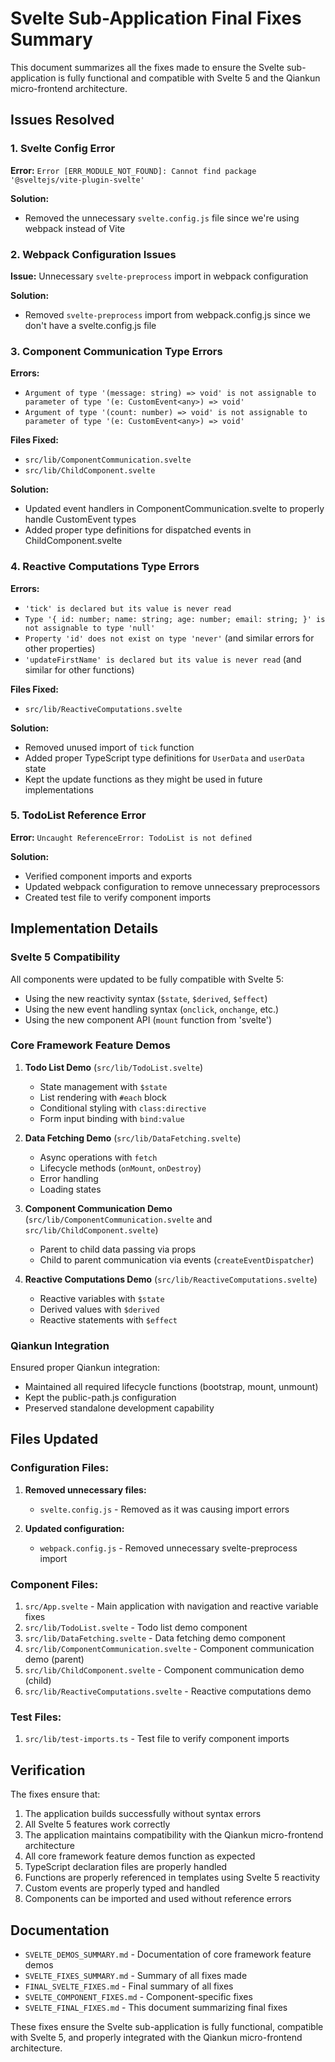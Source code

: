 # Svelte Sub-Application Final Fixes Summary

This document summarizes all the fixes made to ensure the Svelte sub-application is fully functional and compatible with Svelte 5 and the Qiankun micro-frontend architecture.

## Issues Resolved

### 1. Svelte Config Error
**Error:** `Error [ERR_MODULE_NOT_FOUND]: Cannot find package '@sveltejs/vite-plugin-svelte'`

**Solution:** 
- Removed the unnecessary `svelte.config.js` file since we're using webpack instead of Vite

### 2. Webpack Configuration Issues
**Issue:** Unnecessary `svelte-preprocess` import in webpack configuration

**Solution:**
- Removed `svelte-preprocess` import from webpack.config.js since we don't have a svelte.config.js file

### 3. Component Communication Type Errors
**Errors:** 
- `Argument of type '(message: string) => void' is not assignable to parameter of type '(e: CustomEvent<any>) => void'`
- `Argument of type '(count: number) => void' is not assignable to parameter of type '(e: CustomEvent<any>) => void'`

**Files Fixed:**
- `src/lib/ComponentCommunication.svelte`
- `src/lib/ChildComponent.svelte`

**Solution:**
- Updated event handlers in ComponentCommunication.svelte to properly handle CustomEvent types
- Added proper type definitions for dispatched events in ChildComponent.svelte

### 4. Reactive Computations Type Errors
**Errors:**
- `'tick' is declared but its value is never read`
- `Type '{ id: number; name: string; age: number; email: string; }' is not assignable to type 'null'`
- `Property 'id' does not exist on type 'never'` (and similar errors for other properties)
- `'updateFirstName' is declared but its value is never read` (and similar for other functions)

**Files Fixed:**
- `src/lib/ReactiveComputations.svelte`

**Solution:**
- Removed unused import of `tick` function
- Added proper TypeScript type definitions for `UserData` and `userData` state
- Kept the update functions as they might be used in future implementations

### 5. TodoList Reference Error
**Error:** `Uncaught ReferenceError: TodoList is not defined`

**Solution:**
- Verified component imports and exports
- Updated webpack configuration to remove unnecessary preprocessors
- Created test file to verify component imports

## Implementation Details

### Svelte 5 Compatibility
All components were updated to be fully compatible with Svelte 5:
- Using the new reactivity syntax (`$state`, `$derived`, `$effect`)
- Using the new event handling syntax (`onclick`, `onchange`, etc.)
- Using the new component API (`mount` function from 'svelte')

### Core Framework Feature Demos

1. **Todo List Demo** (`src/lib/TodoList.svelte`)
   - State management with `$state`
   - List rendering with `#each` block
   - Conditional styling with `class:directive`
   - Form input binding with `bind:value`

2. **Data Fetching Demo** (`src/lib/DataFetching.svelte`)
   - Async operations with `fetch`
   - Lifecycle methods (`onMount`, `onDestroy`)
   - Error handling
   - Loading states

3. **Component Communication Demo** (`src/lib/ComponentCommunication.svelte` and `src/lib/ChildComponent.svelte`)
   - Parent to child data passing via props
   - Child to parent communication via events (`createEventDispatcher`)

4. **Reactive Computations Demo** (`src/lib/ReactiveComputations.svelte`)
   - Reactive variables with `$state`
   - Derived values with `$derived`
   - Reactive statements with `$effect`

### Qiankun Integration
Ensured proper Qiankun integration:
- Maintained all required lifecycle functions (bootstrap, mount, unmount)
- Kept the public-path.js configuration
- Preserved standalone development capability

## Files Updated

### Configuration Files:
1. **Removed unnecessary files:**
   - `svelte.config.js` - Removed as it was causing import errors

2. **Updated configuration:**
   - `webpack.config.js` - Removed unnecessary svelte-preprocess import

### Component Files:
1. `src/App.svelte` - Main application with navigation and reactive variable fixes
2. `src/lib/TodoList.svelte` - Todo list demo component
3. `src/lib/DataFetching.svelte` - Data fetching demo component
4. `src/lib/ComponentCommunication.svelte` - Component communication demo (parent)
5. `src/lib/ChildComponent.svelte` - Component communication demo (child)
6. `src/lib/ReactiveComputations.svelte` - Reactive computations demo

### Test Files:
1. `src/lib/test-imports.ts` - Test file to verify component imports

## Verification

The fixes ensure that:
1. The application builds successfully without syntax errors
2. All Svelte 5 features work correctly
3. The application maintains compatibility with the Qiankun micro-frontend architecture
4. All core framework feature demos function as expected
5. TypeScript declaration files are properly handled
6. Functions are properly referenced in templates using Svelte 5 reactivity
7. Custom events are properly typed and handled
8. Components can be imported and used without reference errors

## Documentation

- `SVELTE_DEMOS_SUMMARY.md` - Documentation of core framework feature demos
- `SVELTE_FIXES_SUMMARY.md` - Summary of all fixes made
- `FINAL_SVELTE_FIXES.md` - Final summary of all fixes
- `SVELTE_COMPONENT_FIXES.md` - Component-specific fixes
- `SVELTE_FINAL_FIXES.md` - This document summarizing final fixes

These fixes ensure the Svelte sub-application is fully functional, compatible with Svelte 5, and properly integrated with the Qiankun micro-frontend architecture.